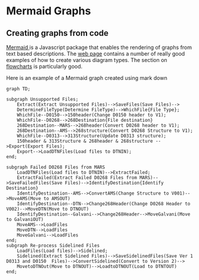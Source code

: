 # Mermaid Graphs
## Creating graphs from code

 [Mermaid ](https://mermaid-js.github.io/mermaid/#/) is a Javascript  package that enables the rendering of graphs from text based descriptions. The [web page](https://mermaid-js.github.io/mermaid/#/README) contains a number of really good examples of how to create various diagram types.  The section on [flowcharts](https://mermaid-js.github.io/mermaid/#/flowchart) is particularly good. 

Here is an example of a Mermaid graph created using mark down

```mermaid
graph TD;

subgraph Unsupported Files;
    Extract(Extract Unsupported Files)-->SaveFiles(Save Files)-->
    DetermineFileType(Determine FileType)-->WhichFile{File Type};
    WhichFile--D0150-->150header(Change D0150 header to V1);
    WhichFile--D0268-->268Destination{File destination}
	268Destination--MARS-->268header(Convert D0268 header to V1);
	268Destination--AMS-->268structure(Convert D0268 Structure to V1);
	WhichFile--D0313-->313Structure(Update D0313 structure);
    150header & 313Structure & 268header & 268structure -->Export(Export Files);
    Export-->LoadDTNFiles(Load files to DTNIN);
end;

subgraph Failed D0268 Files from MARS
    LoadDTNFiles(Load files to DTNIN)-->ExtractFailed;
    ExtractFailed(Extract Failed D0268 Files from MARS)-->SaveFailedFiles(Save Files)-->IdentifyDestination{Identify Destination}
    IdentifyDestination--AMS-->ConvertAMS(Change Structure to V001)-->MoveAMS(Move to AMSOUT)
    IdentifyDestination--DTN-->Change268Header(Change D0268 Header to  V002)-->MoveDTN(Move to DTNOUT)
    IdentifyDestination--Galvani-->Change268Header-->MoveGalvani(Move to GalvaniOUT)
    MoveAMS-->LoadFiles
    MoveDTN-->LoadFiles
    MoveGalvani-->LoadFiles
end;
subgraph Re-process Sidelined Files 
    LoadFiles(Load files)-->Sidelined;
    Sidelined(Extract Sidelined Files)-->SaveSidelinedFiles(Save Ver 1 D0313 and D0150  Files)-->ConvertSidelined(Convert to Version 2)-->
    MovetoDTNOut(Move to DTNOUT)-->LoadtoDTNOUT(Load to DTNTOUT)
end;
```
